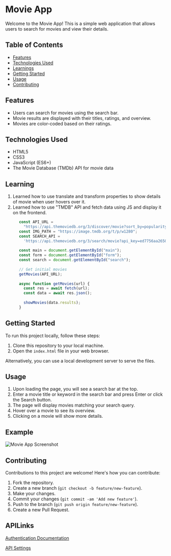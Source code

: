 ﻿# Movie App 
                    
  

Welcome to the Movie App! This is a simple web application that allows users to search for movies and view their details.

## Table of Contents

- [Features](#features)
- [Technologies Used](#technologies-used)
- [Learnings](#learning)
- [Getting Started](#getting-started)
- [Usage](#usage)
- [Contributing](#contributing)




## Features

- Users can search for movies using the search bar.
- Movie results are displayed with their titles, ratings, and overview.
- Movies are color-coded based on their ratings.

## Technologies Used

- HTML5
- CSS3
- JavaScript (ES6+)
- The Movie Database (TMDb) API for movie data

## Learning

1. Learned how to use translate and transform properties to show details of movie when user hovers over it.
2. Learned how to use "TMDB" API and fetch data using JS and display it on the frontend.

```javascript
      const API_URL =
        "https://api.themoviedb.org/3/discover/movie?sort_by=popularity.desc&api_key=ed7756aa2650fb383eb9f4724bb243d9&page=1";
      const IMG_PATH = "https://image.tmdb.org/t/p/w1280";
      const SEARCH_API =
        'https://api.themoviedb.org/3/search/movie?api_key=ed7756aa2650fb383eb9f4724bb243d9&query="';
      
      const main = document.getElementById("main");
      const form = document.getElementById("form");
      const search = document.getElementById("search");
      
      // Get initial movies
      getMovies(API_URL);
      
      async function getMovies(url) {
        const res = await fetch(url);
        const data = await res.json();
      
        showMovies(data.results);
      }
```
## Getting Started

To run this project locally, follow these steps:

1. Clone this repository to your local machine.
2. Open the `index.html` file in your web browser.

Alternatively, you can use a local development server to serve the files.

## Usage

1. Upon loading the page, you will see a search bar at the top.
2. Enter a movie title or keyword in the search bar and press Enter or click the Search button.
3. The page will display movies matching your search query.
4. Hover over a movie to see its overview.
5. Clicking on a movie will show more details.

## Example

![Movie App Screenshot](https://github.com/tejth/Movie-App/assets/110801292/a2887e8d-6791-4925-ad63-fc6efabd645a)


## Contributing

Contributions to this project are welcome! Here's how you can contribute:

1. Fork the repository.
2. Create a new branch (`git checkout -b feature/new-feature`).
3. Make your changes.
4. Commit your changes (`git commit -am 'Add new feature'`).
5. Push to the branch (`git push origin feature/new-feature`).
6. Create a new Pull Request.


## APILinks

[Authentication Documentation](https://developer.themoviedb.org/docs/authentication-application)

[API Settings](https://www.themoviedb.org/settings/api)
